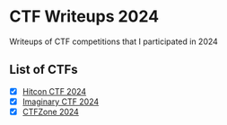 # CTF Writeups 2024

Writeups of CTF competitions that I participated in 2024

## List of CTFs

- [x] [Hitcon CTF 2024](https://ctf2024.hitcon.org/)
- [x] [Imaginary CTF 2024](https://2024.imaginaryctf.org/index.html)
- [x] [CTFZone 2024](https://ctf.bi.zone/)
